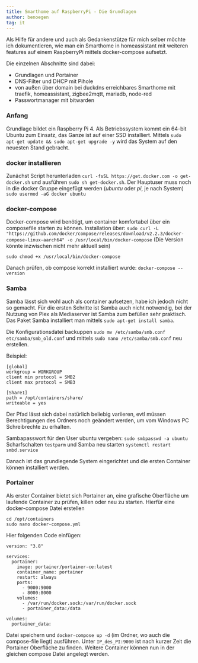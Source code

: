 ```yaml
---
title: Smarthome auf RaspberryPi - Die Grundlagen
author: benoegen
tag: it
---
```

Als Hilfe für andere und auch als Gedankenstütze für mich selber möchte ich dokumentieren, wie man ein Smarthome in homeassistant mit weiteren features auf einem RaspberryPi mittels docker-compose aufsetzt.

Die einzelnen Abschnitte sind dabei:

  - Grundlagen und Portainer
  - DNS-Filter und DHCP mit Pihole
  - von außen über domain bei duckdns erreichbares Smarthome mit traefik, homeassistant, zigbee2mqtt, mariadb, node-red
  - Passwortmanager mit bitwarden

### Anfang

Grundlage bildet ein Raspberry Pi 4. Als Betriebssystem kommt ein 64-bit Ubuntu zum Einsatz, das Ganze ist auf einer SSD installiert.
Mittels `sudo apt-get update && sudo apt-get upgrade -y` wird das System auf den neuesten Stand gebracht.
<!--mehr-->
### docker installieren

Zunächst Script herunterladen `curl -fsSL https://get.docker.com -o get-docker.sh` und ausführen `sudo sh get-docker.sh`.
Der Hauptuser muss noch in die docker Gruppe eingefügt werden (*ubuntu* oder *pi*, je nach System) `sudo usermod -aG docker ubuntu`

### docker-compose

Docker-compose wird benötigt, um container komfortabel über ein composefile starten zu können. Installation über: `sudo curl -L "https://github.com/docker/compose/releases/download/v2.2.3/docker-compose-linux-aarch64" -o /usr/local/bin/docker-compose`
(Die Version könnte inzwischen nicht mehr aktuell sein)

`sudo chmod +x /usr/local/bin/docker-compose`

Danach prüfen, ob compose korrekt installiert wurde:
`docker-compose --version`

### Samba

Samba lässt sich wohl auch als container aufsetzen, habe ich jedoch nicht so gemacht.
Für die ersten Schritte ist Samba auch nicht notwendig, bei der Nutzung von Plex als Mediaserver ist Samba zum befüllen sehr praktisch.
Das Paket Samba installiert man mittels `sudo apt-get install samba`.

Die Konfigurationsdatei backuppen `sudo mv /etc/samba/smb.conf etc/samba/smb_old.conf` und mittels
`sudo nano /etc/samba/smb.conf` neu erstellen.

Beispiel:

```
[global]
workgroup = WORKGROUP
client min protocol = SMB2
client max protocol = SMB3

[Share1]
path = /opt/containers/share/
writeable = yes
```
Der Pfad lässt sich dabei natürlich beliebig variieren, evtl müssen Berechtigungen des Ordners noch geändert werden, um vom Windows PC Schreibrechte zu erhalten.

Sambapasswort für den User ubuntu vergeben: `sudo smbpasswd -a ubuntu`
Scharfschalten `testparm` und Samba neu starten `systemctl restart smbd.service`

Danach ist das grundlegende System eingerichtet und die ersten Container können installiert werden.

### Portainer

Als erster Container bietet sich Portainer an, eine grafische Oberfläche um laufende Container zu prüfen, killen oder neu zu starten.
Hierfür eine docker-compose Datei erstellen
```
cd /opt/containers
sudo nano docker-compose.yml
```

Hier folgenden Code einfügen:

```
version: "3.8"

services:
  portainer:
    image: portainer/portainer-ce:latest
    container_name: portainer
    restart: always
    ports:
      - 9000:9000
      - 8000:8000
    volumes:
      - /var/run/docker.sock:/var/run/docker.sock
      - portainer_data:/data

volumes:
  portainer_data:
```

Datei speichern und `docker-compose up -d` (im Ordner, wo auch die compose-file liegt) ausführen. Unter `IP_des_PI:9000` ist nach kurzer Zeit die Portainer Oberfläche zu finden. Weitere Container können nun in der gleichen compose Datei angelegt werden.

